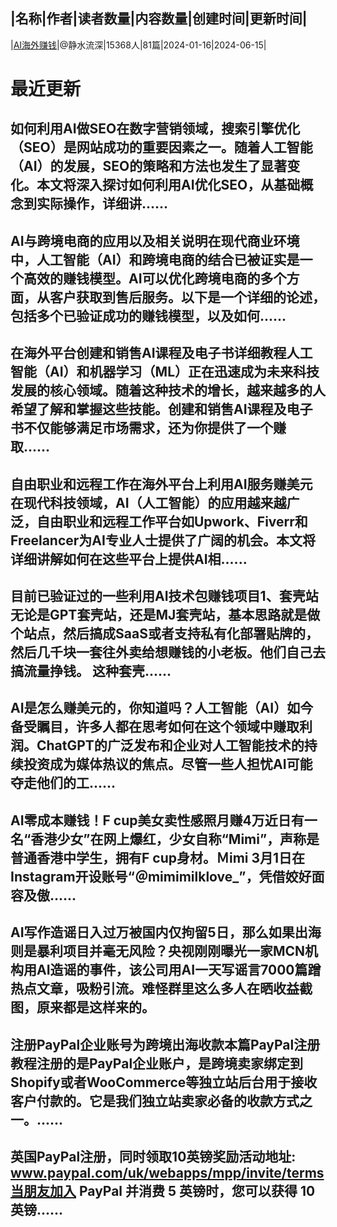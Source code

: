 |名称|作者|读者数量|内容数量|创建时间|更新时间|
---
|[AI海外赚钱](https://xiaobot.net/p/mediabuy?refer=0b133df9-27dc-423b-8101-639049001c13)|@静水流深|15368人|81篇|2024-01-16|2024-06-15|

# 最近更新
## 如何利用AI做SEO在数字营销领域，搜索引擎优化（SEO）是网站成功的重要因素之一。随着人工智能（AI）的发展，SEO的策略和方法也发生了显著变化。本文将深入探讨如何利用AI优化SEO，从基础概念到实际操作，详细讲......
## AI与跨境电商的应用以及相关说明在现代商业环境中，人工智能（AI）和跨境电商的结合已被证实是一个高效的赚钱模型。AI可以优化跨境电商的多个方面，从客户获取到售后服务。以下是一个详细的论述，包括多个已验证成功的赚钱模型，以及如何......
## 在海外平台创建和销售AI课程及电子书详细教程人工智能（AI）和机器学习（ML）正在迅速成为未来科技发展的核心领域。随着这种技术的增长，越来越多的人希望了解和掌握这些技能。创建和销售AI课程及电子书不仅能够满足市场需求，还为你提供了一个赚取......
## 自由职业和远程工作在海外平台上利用AI服务赚美元在现代科技领域，AI（人工智能）的应用越来越广泛，自由职业和远程工作平台如Upwork、Fiverr和Freelancer为AI专业人士提供了广阔的机会。本文将详细讲解如何在这些平台上提供AI相......
## 目前已验证过的一些利用AI技术包赚钱项目1、套壳站无论是GPT套壳站，还是MJ套壳站，基本思路就是做个站点，然后搞成SaaS或者支持私有化部署贴牌的，然后几千块一套往外卖给想赚钱的小老板。他们自己去搞流量挣钱。 这种套壳......
## AI是怎么赚美元的，你知道吗？​人工智能（AI）如今备受瞩目，许多人都在思考如何在这个领域中赚取利润。ChatGPT的广泛发布和企业对人工智能技术的持续投资成为媒体热议的焦点。尽管一些人担忧AI可能夺走他们的工......
## AI零成本赚钱！F cup美女卖性感照月赚4万近日有一名“香港少女”在网上爆红，少女自称“Mimi”，声称是普通香港中学生，拥有F cup身材。Ｍimi 3月1日在Instagram开设账号“＠mimimilklove_”，凭借姣好面容及傲......
## AI写作造谣日入过万被国内仅拘留5日，那么如果出海则是暴利项目并毫无风险？央视刚刚曝光一家MCN机构用AI造谣的事件，该公司用AI一天写谣言7000篇蹭热点文章，吸粉引流。难怪群里这么多人在晒收益截图，原来都是这样来的。
## 注册PayPal企业账号为跨境出海收款本篇PayPal注册教程注册的是PayPal企业账户，是跨境卖家绑定到Shopify或者WooCommerce等独立站后台用于接收客户付款的。它是我们独立站卖家必备的收款方式之一。......
## 英国PayPal注册，同时领取10英镑奖励活动地址: www.paypal.com/uk/webapps/mpp/invite/terms当朋友加入 PayPal 并消费 5 英镑时，您可以获得 10 英镑......

